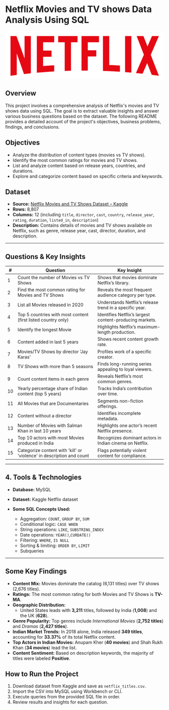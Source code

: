 # Netflix Movies and TV shows Data Analysis Using SQL

![Netflix Logo](https://github.com/anshikasinghAS/Netflix-Business-Insights-Using-SQL/blob/main/logo.png)

## Overview 
This project involves a comprehensive analysis of Netflix's movies and TV shows data using SQL. The goal is to extract valuable insights and answer various business questions based on the dataset. The following README provides a detailed account of the project's objectives, business problems, findings, and conclusions.

## Objectives
* Analyze the distribution of content types (movies vs TV shows).
* Identify the most common ratings for movies and TV shows.
* List and analyze content based on release years, countries, and durations.
* Explore and categorize content based on specific criteria and keywords.


## Dataset

* **Source:** [Netflix Movies and TV Shows Dataset – Kaggle](https://www.kaggle.com/datasets/shivamb/netflix-shows)
* **Rows:** 8,807
* **Columns:** 12 (including `title`, `director`, `cast`, `country`, `release_year`, `rating`, `duration`, `listed_in`, `description`)
* **Description:** Contains details of movies and TV shows available on Netflix, such as genre, release year, cast, director, duration, and description.

---

## Questions & Key Insights

| #  | Question                                                              | Key Insight                                             |
| -- | --------------------------------------------------------------------- | ------------------------------------------------------- |
| 1  | Count the number of Movies vs TV Shows                                | Shows that movies dominate Netflix’s library.           |
| 2  | Find the most common rating for Movies and TV Shows                   | Reveals the most frequent audience category per type.   |
| 3  | List all Movies released in 2020                                      | Understands Netflix’s release trend in a specific year. |
| 4  | Top 5 countries with most content (first listed country only)         | Identifies Netflix’s largest content-producing markets. |
| 5  | Identify the longest Movie                                            | Highlights Netflix’s maximum-length production.         |
| 6  | Content added in last 5 years                                         | Shows recent content growth rate.                       |
| 7  | Movies/TV Shows by director 'Jay Karas'                               | Profiles work of a specific creator.                    |
| 8  | TV Shows with more than 5 seasons                                     | Finds long-running series appealing to loyal viewers.   |
| 9  | Count content items in each genre                                     | Reveals Netflix’s most common genres.                   |
| 10 | Yearly percentage share of Indian content (top 5 years)               | Tracks India’s contribution over time.                  |
| 11 | All Movies that are Documentaries                                     | Segments non-fiction offerings.                         |
| 12 | Content without a director                                            | Identifies incomplete metadata.                         |
| 13 | Number of Movies with Salman Khan in last 10 years                    | Highlights one actor’s recent Netflix presence.         |
| 14 | Top 10 actors with most Movies produced in India                      | Recognizes dominant actors in Indian cinema on Netflix. |
| 15 | Categorize content with 'kill' or 'violence' in description and count | Flags potentially violent content for compliance.       |

---

## 4. Tools & Technologies

* **Database:** MySQL
* **Dataset:** Kaggle Netflix dataset
* **Some SQL Concepts Used:**

  * Aggregation: `COUNT`, `GROUP BY`, `SUM`
  * Conditional logic: `CASE WHEN`
  * String operations: `LIKE`, `SUBSTRING_INDEX`
  * Date operations: `YEAR()`,`CURDATE()`
  * Filtering: `WHERE`, `IS NULL`
  * Sorting & limiting: `ORDER BY`, `LIMIT`
  * Subqueries

---

## Some Key Findings
- **Content Mix:** Movies dominate the catalog (6,131 titles) over TV shows (2,676 titles).  
- **Ratings:** The most common rating for both Movies and TV Shows is **TV-MA**.  
- **Geographic Distribution:**  
  - United States leads with **3,211** titles, followed by India (**1,008**) and the UK (**628**).  
- **Genre Popularity:** Top genres include *International Movies* (**2,752 titles**) and *Dramas* (**2,427 titles**).  
- **Indian Market Trends:** In 2018 alone, India released **349 titles**, accounting for **33.37%** of its total Netflix content.  
- **Top Actors in Indian Movies:** Anupam Kher (**40 movies**) and Shah Rukh Khan (**34 movies**) lead the list.  
- **Content Sentiment:** Based on description keywords, the majority of titles were labeled **Positive**.

## How to Run the Project

1. Download dataset from Kaggle and save as `netflix_titles.csv`.
2. Import the CSV into MySQL using Workbench or CLI.
3. Execute queries from the provided SQL file in order.
4. Review results and insights for each question.


